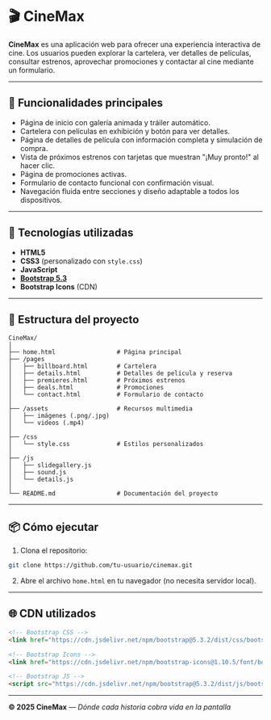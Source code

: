 # 🎬 CineMax

**CineMax** es una aplicación web para ofrecer una experiencia interactiva de cine. Los usuarios pueden explorar la cartelera, ver detalles de películas, consultar estrenos, aprovechar promociones y contactar al cine mediante un formulario.

---

## 🚀 Funcionalidades principales

- Página de inicio con galería animada y tráiler automático.
- Cartelera con películas en exhibición y botón para ver detalles.
- Página de detalles de película con información completa y simulación de compra.
- Vista de próximos estrenos con tarjetas que muestran "¡Muy pronto!" al hacer clic.
- Página de promociones activas.
- Formulario de contacto funcional con confirmación visual.
- Navegación fluida entre secciones y diseño adaptable a todos los dispositivos.

---

## 🧱 Tecnologías utilizadas

- **HTML5**
- **CSS3** (personalizado con `style.css`)
- **JavaScript**
- **[Bootstrap 5.3](https://getbootstrap.com/)**
- **Bootstrap Icons** (CDN)

---

## 📁 Estructura del proyecto

```
CineMax/
│
├── home.html                 # Página principal
├── /pages
│   ├── billboard.html        # Cartelera
│   ├── details.html          # Detalles de película y reserva
│   ├── premieres.html        # Próximos estrenos
│   ├── deals.html            # Promociones
│   └── contact.html          # Formulario de contacto
│
├── /assets                   # Recursos multimedia
│   ├── imágenes (.png/.jpg)
│   └── videos (.mp4)
│
├── /css
│   └── style.css             # Estilos personalizados
│
├── /js
│   ├── slidegallery.js
│   ├── sound.js
│   └── details.js
│
└── README.md                 # Documentación del proyecto
```

---

## 📦 Cómo ejecutar

1. Clona el repositorio:

```bash
git clone https://github.com/tu-usuario/cinemax.git
```

2. Abre el archivo `home.html` en tu navegador (no necesita servidor local).

---

## 🌐 CDN utilizados

```html
<!-- Bootstrap CSS -->
<link href="https://cdn.jsdelivr.net/npm/bootstrap@5.3.2/dist/css/bootstrap.min.css" rel="stylesheet">

<!-- Bootstrap Icons -->
<link href="https://cdn.jsdelivr.net/npm/bootstrap-icons@1.10.5/font/bootstrap-icons.css" rel="stylesheet">

<!-- Bootstrap JS -->
<script src="https://cdn.jsdelivr.net/npm/bootstrap@5.3.2/dist/js/bootstrap.bundle.min.js"></script>
```

---

**© 2025 CineMax** — *Dónde cada historia cobra vida en la pantalla*

